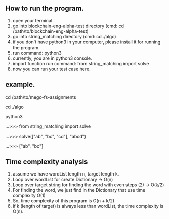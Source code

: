 ## How to run the program.
1. open your terminal.
2. go into blockchain-eng-alpha-test directory (cmd: cd /path/to/blockchain-eng-alpha-test)
3. go into string_matching directory (cmd: cd ./algo)
4. if you don't have python3 in your computer, please install it for running the program.
5. run command: python3
6. currently, you are in python3 console.
7. import function run command: from string_matching import solve
8. now you can run your test case here.

## example.

cd /path/to/mego-fs-assignments

cd ./algo

python3

...>>> from string_matching import solve

...>>> solve(["ab", "bc", "cd"], "abcd")

...>>> ["ab", "bc"]

## Time complexity analysis
1. assume we have wordList length n, target length k.
2. Loop over wordList for create Dictionary -> O(n)
3. Loop over target string for finding the word with even steps (2) -> O(k/2) 
4. For finding the word, we just find in the Dictionary that use time complexity O(1)
5. So, time complexity of this program is O(n + k/2)
6. if k (length of target) is always less than wordList, the time complexity is O(n).
